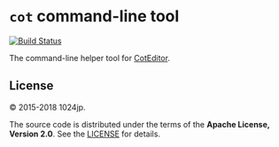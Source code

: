 
`cot` command-line tool
=============================

[![Build Status](https://travis-ci.org/coteditor/cot.svg)](https://travis-ci.org/coteditor/cot)

The command-line helper tool for [CotEditor](https://coteditor.com).


License
-----------------------------
© 2015-2018 1024jp.

The source code is distributed under the terms of the __Apache License, Version 2.0__. See the [LICENSE](LICENSE) for details.
